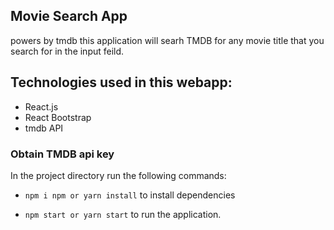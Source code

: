 ## Movie Search App
powers by tmdb this application will searh TMDB for any movie title that you search for in the input feild.

[Demo]:(https://waleedhamza.github.io/Movie_Trailers/)


## Technologies used in this webapp:
* React.js
* React Bootstrap
* tmdb API
### Obtain TMDB api key 
[here]: (https://developers.themoviedb.org/3/getting-started/introduction)


In the project directory run the following commands:

+ `npm i npm or yarn install` to install dependencies

+ `npm start or yarn start` to run the application.
